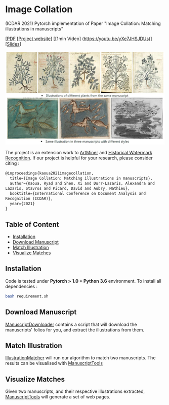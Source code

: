 # Image Collation

(ICDAR 2021) Pytorch implementation of Paper "Image Collation: Matching illustrations in manuscripts"

[[PDF](http://imagine.enpc.fr/~shenx/ImageCollation/ICDAR2021_ImageCollation_Paper.pdf) [[Project website](http://imagine.enpc.fr/~shenx/ImageCollation/)] [[1min Video] (https://youtu.be/yXe7JHSJDUs)] [[Slides](http://imagine.enpc.fr/~shenx/ImageCollation/ICDAR_ImageCollation_Slides.pdf)]  

<p align="center">
<img src="https://github.com/Rykoua/ImageCollation/blob/main/img/teaser.JPG" width="800px" alt="teaser">
</p>

The project is an extension work to [ArtMiner](http://imagine.enpc.fr/~shenx/ArtMiner/) and [Historical Watermark Recognition](http://imagine.enpc.fr/~shenx/Watermark). If our project is helpful for your research, please consider citing : 

```
@inproceedings{kaoua2021imagecollation,
  title={Image Collation: Matching illustrations in manuscripts},
  author={Kaoua, Ryad and Shen, Xi and Durr-Lazaris, Alexandra and Lazaris, Stavros and Picard, David and Aubry, Mathieu},
  booktitle={International Conference on Document Analysis and Recognition (ICDAR)},
  year={2021}
}
```

## Table of Content
* [Installation](#installation)
* [Download Manuscript](#download-manuscript)
* [Match Illustration](#match-illustration)
* [Visualize Matches](#visualize-matches)



## Installation


Code is tested under **Pytorch > 1.0 + Python 3.6** environment. To install all dependencies : 

``` Bash
bash requirement.sh
```

## Download Manuscript

[ManuscriptDownloader](https://github.com/Rykoua/ManuscriptDownloader) contains a script that will download the manuscripts' folios for you, and extract the illustrations from them. 

## Match Illustration
[IllustrationMatcher](https://github.com/Rykoua/IllustrationMatcher) will run our algorithm to match two manuscripts. The results can be visualised with [ManuscriptTools](https://github.com/Rykoua/ManuscriptTools)

## Visualize Matches

Given two manuscripts, and their respective illustrations extracted, [ManuscriptTools](https://github.com/Rykoua/ManuscriptTools) will generate a set of web pages. 
